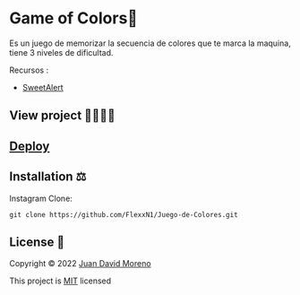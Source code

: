 # Game of Colors🔗

Es un juego de memorizar la secuencia de colores que te marca la maquina, tiene 3 niveles de dificultad.

Recursos :

- [SweetAlert](https://cdnjs.com/libraries/sweetalert)

## View project 🚀🙋🏻‍♂️
## [Deploy](https://flexxn1.github.io/Game-of-Colors/)

## Installation ⚖
Instagram Clone:
```
git clone https://github.com/FlexxN1/Juego-de-Colores.git
 ```

## License 🔐

Copyright © 2022 [Juan David Moreno](https://github.com/FlexxN1)

This project is [MIT](https://choosealicense.com/licenses/mit/) licensed
